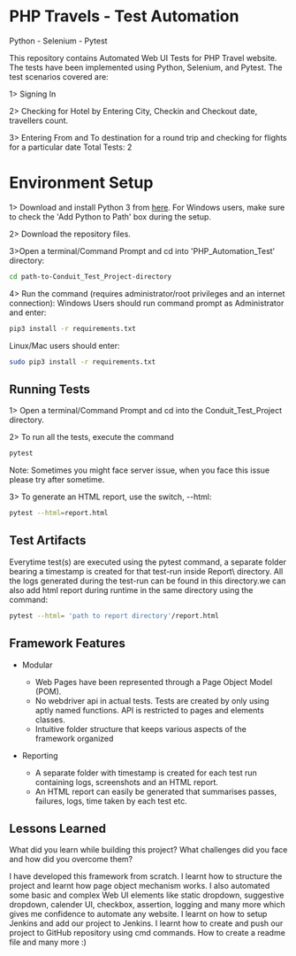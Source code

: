 
# PHP Travels - Test Automation

Python - Selenium - Pytest

This repository contains Automated Web UI Tests for PHP Travel website. The tests have been implemented using Python, Selenium, and Pytest. The test scenarios covered are:

1> Signing In 

2> Checking for Hotel by Entering City, Checkin and Checkout date, travellers count.

3> Entering From and To destination for a round trip and checking for flights for a particular date
Total Tests: 2

# Environment Setup

1> Download and install Python 3 from [here](https://www.python.org/downloads/). For Windows users, make sure to check the 'Add Python to Path' box during the setup.

2> Download the repository files.

3>Open a terminal/Command Prompt and cd into 'PHP_Automation_Test' directory:
```bash
cd path-to-Conduit_Test_Project-directory
```

4> Run the command (requires administrator/root privileges and an internet connection):
Windows Users should run command prompt as Administrator and enter:
``` bash
pip3 install -r requirements.txt
```
Linux/Mac users should enter:
```bash
sudo pip3 install -r requirements.txt
```
## Running Tests

1> Open a terminal/Command Prompt and cd into the Conduit_Test_Project directory.

2> To run all the tests, execute the command
```bash
pytest 
```
Note: Sometimes you might face server issue, when you face this issue please try after sometime.

3> To generate an HTML report, use the switch, --html:
```bash
pytest --html=report.html
```


## Test Artifacts

Everytime test(s) are executed using the pytest command, a separate folder bearing a timestamp is created for that test-run inside Report\ directory. All the logs generated during the test-run can be found in this directory.we can also add html report during runtime in the same directory using the command:
``` bash
pytest --html= 'path to report directory'/report.html
```

## Framework Features

* Modular

    * Web Pages have been represented through a Page Object Model (POM).
    * No webdriver api in actual tests. Tests are created by only using aptly named functions. API is restricted to pages and elements classes.
    * Intuitive folder structure that keeps various aspects of the framework organized

* Reporting

    * A separate folder with timestamp is created for each test run containing logs, screenshots and an HTML report.
    * An HTML report can easily be generated that summarises passes, failures, logs, time taken by each test etc.


## Lessons Learned

What did you learn while building this project? What challenges did you face and how did you overcome them?

I have developed this framework from scratch. I learnt how to structure the project and learnt how page object mechanism works. I also automated some basic and complex Web UI elements like static dropdown, suggestive dropdown, calender UI, checkbox, assertion, logging and many more which gives me confidence to automate any website. I learnt on how to setup Jenkins and add our project to Jenkins. I learnt how to create and push our project to GitHub repository using cmd commands. How to create a readme file and many more :)

